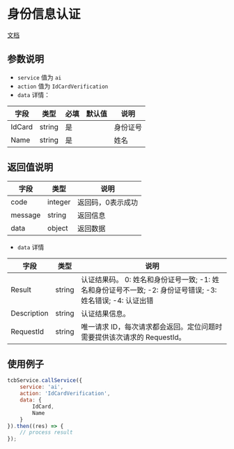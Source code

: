 # 身份信息认证

[文档](https://cloud.tencent.com/document/api/1007/33188)

## 参数说明

* `service` 值为 `ai`
* `action` 值为 `IdCardVerification`
* `data` 详情：

| 字段 | 类型 | 必填 | 默认值 | 说明
| --- | --- | --- | --- | ---
| IdCard | string | 是 | | 身份证号
| Name | string | 是 | | 姓名

## 返回值说明

 字段 | 类型 | 说明
| --- | --- | ---
| code | integer | 返回码，0表示成功
| message | string | 返回信息
| data | object | 返回数据

* `data` 详情

 字段 | 类型 | 说明
| --- | --- | ---
| Result | string | 认证结果码。 0: 姓名和身份证号一致; -1: 姓名和身份证号不一致; -2: 身份证号错误; -3: 姓名错误; -4: 认证出错
| Description | string | 认证结果信息。
| RequestId | string | 唯一请求 ID，每次请求都会返回。定位问题时需要提供该次请求的 RequestId。


## 使用例子

```js
tcbService.callService({
    service: 'ai',
    action: 'IdCardVerification',
    data: {
        IdCard,
        Name
    }
}).then((res) => {
    // process result
});
```